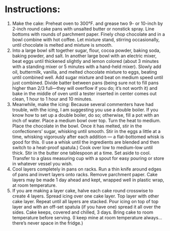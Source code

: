 # Instructions:
1. Make the cake: Preheat oven to 300°F. and grease two 9- or 10-inch by 2-inch round cake pans with unsalted butter or nonstick spray. Line bottoms with rounds of parchment paper. Finely chop chocolate and in a bowl combine with hot coffee. Let mixture stand, stirring occasionally, until chocolate is melted and mixture is smooth.
2. Into a large bowl sift together sugar, flour, cocoa powder, baking soda, baking powder, and salt. In another large bowl with an electric mixer, beat eggs until thickened slightly and lemon colored (about 3 minutes with a standing mixer or 5 minutes with a hand-held mixer). Slowly add oil, buttermilk, vanilla, and melted chocolate mixture to eggs, beating until combined well. Add sugar mixture and beat on medium speed until just combined. Divide batter between pans (being sure not to fill pans higher than 2/3 full—they will overflow if you do; it’s not worth it) and bake in the middle of oven until a tester inserted in center comes out clean, 1 hour to 1 hour and 10 minutes.
3. Meanwhile, make the icing: Because several commenters have had trouble, with the icing, I am suggesting you use a double boiler. If you know how to set up a double boiler, do so; otherwise, fill a pot with an inch of water. Place a medium bowl over top. Turn the heat to medium. Place the chocolate in the bowl. Once it has melted, stir in the confectioners’ sugar, whisking until smooth. Stir in the eggs a little at a time, whisking vigorously after each addition — a flat-bottomed whisk is good for this. (I use a whisk until the ingredients are blended and then switch to a heat-proof spatula.) Cook over low to medium-low until thick. Stir in the butter one tablespoon at a time. Set aside to cool. Transfer to a glass measuring cup with a spout for easy pouring or store in whatever vessel you wish.
4. Cool layers completely in pans on racks. Run a thin knife around edges of pans and invert layers onto racks. Remove parchment paper. Cake layers may be made 1 day ahead and kept, wrapped well in plastic wrap, at room temperature.
5. If you are making a layer cake, halve each cake round crosswise to create 4 layers. Spread icing over one cake layer. Top layer with other cake layer. Repeat until all layers are stacked. Pour icing on top of top layer and with an off-set spatula (if you have one) spread it all over the sides. Cake keeps, covered and chilled, 3 days. Bring cake to room temperature before serving. (I keep mine at room temperature always…there’s never space in the fridge.)